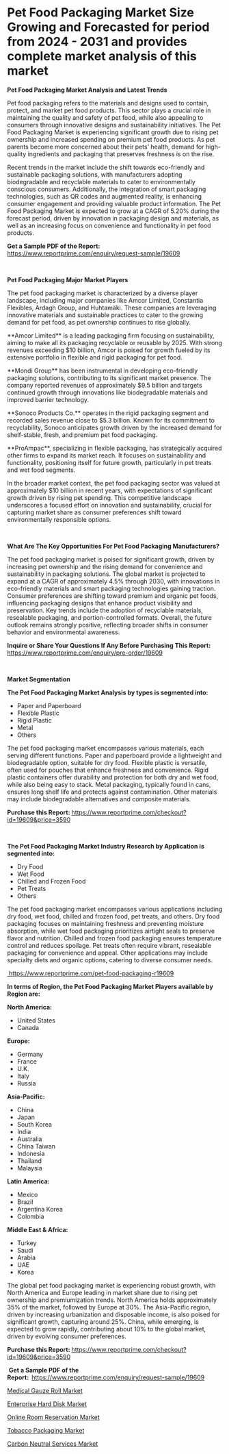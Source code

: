 <p><h1>Pet Food Packaging Market Size Growing and Forecasted for period from 2024 - 2031 and provides complete market analysis of this market</h1></p><p><strong>Pet Food Packaging Market Analysis and Latest Trends</strong></p>
<p><p>Pet food packaging refers to the materials and designs used to contain, protect, and market pet food products. This sector plays a crucial role in maintaining the quality and safety of pet food, while also appealing to consumers through innovative designs and sustainability initiatives. The Pet Food Packaging Market is experiencing significant growth due to rising pet ownership and increased spending on premium pet food products. As pet parents become more concerned about their pets’ health, demand for high-quality ingredients and packaging that preserves freshness is on the rise.</p><p>Recent trends in the market include the shift towards eco-friendly and sustainable packaging solutions, with manufacturers adopting biodegradable and recyclable materials to cater to environmentally conscious consumers. Additionally, the integration of smart packaging technologies, such as QR codes and augmented reality, is enhancing consumer engagement and providing valuable product information. The Pet Food Packaging Market is expected to grow at a CAGR of 5.20% during the forecast period, driven by innovation in packaging design and materials, as well as an increasing focus on convenience and functionality in pet food products.</p></p>
<p><strong>Get a Sample PDF of the Report:&nbsp;</strong> <a href="https://www.reportprime.com/enquiry/request-sample/19609?utm_campaign=1087&utm_medium=2&utm_source=Github&utm_content=ia&utm_term=23112024&utm_id=pet-food-packaging">https://www.reportprime.com/enquiry/request-sample/19609</a></p>
<p>&nbsp;</p>
<p><strong>Pet Food Packaging Major Market Players</strong></p>
<p><p>The pet food packaging market is characterized by a diverse player landscape, including major companies like Amcor Limited, Constantia Flexibles, Ardagh Group, and Huhtamäki. These companies are leveraging innovative materials and sustainable practices to cater to the growing demand for pet food, as pet ownership continues to rise globally.</p><p>**Amcor Limited** is a leading packaging firm focusing on sustainability, aiming to make all its packaging recyclable or reusable by 2025. With strong revenues exceeding $10 billion, Amcor is poised for growth fueled by its extensive portfolio in flexible and rigid packaging for pet food.</p><p>**Mondi Group** has been instrumental in developing eco-friendly packaging solutions, contributing to its significant market presence. The company reported revenues of approximately $9.5 billion and targets continued growth through innovations like biodegradable materials and improved barrier technology.</p><p>**Sonoco Products Co.** operates in the rigid packaging segment and recorded sales revenue close to $5.3 billion. Known for its commitment to recyclability, Sonoco anticipates growth driven by the increased demand for shelf-stable, fresh, and premium pet food packaging.</p><p>**ProAmpac**, specializing in flexible packaging, has strategically acquired other firms to expand its market reach. It focuses on sustainability and functionality, positioning itself for future growth, particularly in pet treats and wet food segments.</p><p>In the broader market context, the pet food packaging sector was valued at approximately $10 billion in recent years, with expectations of significant growth driven by rising pet spending. This competitive landscape underscores a focused effort on innovation and sustainability, crucial for capturing market share as consumer preferences shift toward environmentally responsible options.</p></p>
<p>&nbsp;</p>
<p><strong>What Are The Key Opportunities For Pet Food Packaging Manufacturers?</strong></p>
<p><p>The pet food packaging market is poised for significant growth, driven by increasing pet ownership and the rising demand for convenience and sustainability in packaging solutions. The global market is projected to expand at a CAGR of approximately 4.5% through 2030, with innovations in eco-friendly materials and smart packaging technologies gaining traction. Consumer preferences are shifting toward premium and organic pet foods, influencing packaging designs that enhance product visibility and preservation. Key trends include the adoption of recyclable materials, resealable packaging, and portion-controlled formats. Overall, the future outlook remains strongly positive, reflecting broader shifts in consumer behavior and environmental awareness.</p></p>
<p><strong>Inquire or Share Your Questions If Any Before Purchasing This Report:</strong> <a href="https://www.reportprime.com/enquiry/pre-order/19609?utm_campaign=1087&utm_medium=2&utm_source=Github&utm_content=ia&utm_term=23112024&utm_id=pet-food-packaging">https://www.reportprime.com/enquiry/pre-order/19609</a></p>
<p>&nbsp;</p>
<p><strong>Market Segmentation</strong></p>
<p><strong>The Pet Food Packaging Market Analysis by types is segmented into:</strong></p>
<p><ul><li>Paper and Paperboard</li><li>Flexible Plastic</li><li>Rigid Plastic</li><li>Metal</li><li>Others</li></ul></p>
<p><p>The pet food packaging market encompasses various materials, each serving different functions. Paper and paperboard provide a lightweight and biodegradable option, suitable for dry food. Flexible plastic is versatile, often used for pouches that enhance freshness and convenience. Rigid plastic containers offer durability and protection for both dry and wet food, while also being easy to stack. Metal packaging, typically found in cans, ensures long shelf life and protects against contamination. Other materials may include biodegradable alternatives and composite materials.</p></p>
<p><strong>Purchase this Report:&nbsp;</strong><a href="https://www.reportprime.com/checkout?id=19609&price=3590&utm_campaign=1087&utm_medium=2&utm_source=Github&utm_content=ia&utm_term=23112024&utm_id=pet-food-packaging">https://www.reportprime.com/checkout?id=19609&price=3590</a></p>
<p>&nbsp;</p>
<p><strong>The Pet Food Packaging Market Industry Research by Application is segmented into:</strong></p>
<p><ul><li>Dry Food</li><li>Wet Food</li><li>Chilled and Frozen Food</li><li>Pet Treats</li><li>Others</li></ul></p>
<p><p>The pet food packaging market encompasses various applications including dry food, wet food, chilled and frozen food, pet treats, and others. Dry food packaging focuses on maintaining freshness and preventing moisture absorption, while wet food packaging prioritizes airtight seals to preserve flavor and nutrition. Chilled and frozen food packaging ensures temperature control and reduces spoilage. Pet treats often require vibrant, resealable packaging for convenience and appeal. Other applications may include specialty diets and organic options, catering to diverse consumer needs. </p></p>
<p><a href="https://www.reportprime.com/pet-food-packaging-r19609?utm_campaign=1087&utm_medium=2&utm_source=Github&utm_content=ia&utm_term=23112024&utm_id=pet-food-packaging">&nbsp;https://www.reportprime.com/pet-food-packaging-r19609</a></p>
<p><strong>In terms of Region, the Pet Food Packaging Market Players available by Region are:</strong></p>
<p>
    <p> <strong> North America: </strong>
        <ul>
            <li>United States</li>
            <li>Canada</li>
        </ul>
        </p> 
    <p> <strong> Europe: </strong>
        <ul>
            <li>Germany</li>
            <li>France</li>
            <li>U.K.</li>
            <li>Italy</li>
            <li>Russia</li>
        </ul>
        </p> 
    <p> <strong> Asia-Pacific: </strong>
        <ul>
            <li>China</li>
            <li>Japan</li>
            <li>South Korea</li>
            <li>India</li>
            <li>Australia</li>
            <li>China Taiwan</li>
            <li>Indonesia</li>
            <li>Thailand</li>
            <li>Malaysia</li>
        </ul>
        </p> 
    <p> <strong> Latin America: </strong>
        <ul>
            <li>Mexico</li>
            <li>Brazil</li>
            <li>Argentina Korea</li>
            <li>Colombia</li>
        </ul>
        </p> 
    <p> <strong> Middle East & Africa: </strong>
        <ul>
            <li>Turkey</li>
            <li>Saudi</li>
            <li>Arabia</li>
            <li>UAE</li>
            <li>Korea</li>
        </ul>
    </p>
    </p>
<p><p>The global pet food packaging market is experiencing robust growth, with North America and Europe leading in market share due to rising pet ownership and premiumization trends. North America holds approximately 35% of the market, followed by Europe at 30%. The Asia-Pacific region, driven by increasing urbanization and disposable income, is also poised for significant growth, capturing around 25%. China, while emerging, is expected to grow rapidly, contributing about 10% to the global market, driven by evolving consumer preferences.</p></p>
<p><strong>Purchase this Report: </strong><a href="https://www.reportprime.com/checkout?id=19609&price=3590&utm_campaign=1087&utm_medium=2&utm_source=Github&utm_content=ia&utm_term=23112024&utm_id=pet-food-packaging">https://www.reportprime.com/checkout?id=19609&price=3590</a></p>
<p>&nbsp;<strong>Get a Sample PDF of the Report:&nbsp;&nbsp;</strong><a href="https://www.reportprime.com/enquiry/request-sample/19609?utm_campaign=1087&utm_medium=2&utm_source=Github&utm_content=ia&utm_term=23112024&utm_id=pet-food-packaging">https://www.reportprime.com/enquiry/request-sample/19609</a></p>
<p><strong></strong></p>
<p><p><a href="https://www.linkedin.com/pulse/finding-growth-prospectsaided-through-medical-gauze-roll-market-bhqde?utm_campaign=1087&utm_medium=2&utm_source=Github&utm_content=ia&utm_term=23112024&utm_id=pet-food-packaging">Medical Gauze Roll Market</a></p><p><a href="https://www.linkedin.com/pulse/enterprise-hard-disk-market-consolidation-impact-structure-nzawc?utm_campaign=1087&utm_medium=2&utm_source=Github&utm_content=ia&utm_term=23112024&utm_id=pet-food-packaging">Enterprise Hard Disk Market</a></p><p><a href="https://issuu.com/reportprime-2/docs/online-room-reservation-market-size_d075bc700a5e0a?utm_campaign=1087&utm_medium=2&utm_source=Github&utm_content=ia&utm_term=23112024&utm_id=pet-food-packaging">Online Room Reservation Market</a></p><p><a href="https://github.com/manesros8/Market-Research-Report-List-1/blob/main/tobacco-packaging-market.md?utm_campaign=1087&utm_medium=2&utm_source=Github&utm_content=ia&utm_term=23112024&utm_id=pet-food-packaging">Tobacco Packaging Market</a></p><p><a href="https://issuu.com/reportprime-2/docs/carbon-neutral-services-market-size_1c3be67f81b137?utm_campaign=1087&utm_medium=2&utm_source=Github&utm_content=ia&utm_term=23112024&utm_id=pet-food-packaging">Carbon Neutral Services Market</a></p></p>